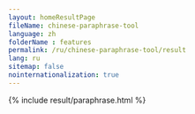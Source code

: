 ```yaml
---
layout: homeResultPage
fileName: chinese-paraphrase-tool
language: zh
folderName : features
permalink: /ru/chinese-paraphrase-tool/result
lang: ru
sitemap: false
nointernationalization: true
---
```

{% include result/paraphrase.html %}

<script src="/js/result/paraprashing.js" data-foldername="{{page.folderName}}" data-lang="{{page.lang}}"></script>